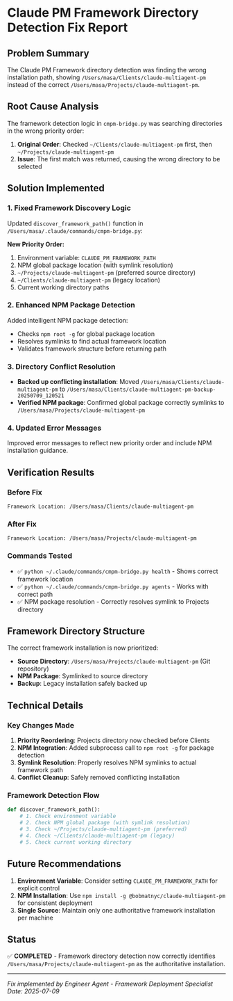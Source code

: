 # Claude PM Framework Directory Detection Fix Report

## Problem Summary
The Claude PM Framework directory detection was finding the wrong installation path, showing `/Users/masa/Clients/claude-multiagent-pm` instead of the correct `/Users/masa/Projects/claude-multiagent-pm`.

## Root Cause Analysis
The framework detection logic in `cmpm-bridge.py` was searching directories in the wrong priority order:
1. **Original Order**: Checked `~/Clients/claude-multiagent-pm` first, then `~/Projects/claude-multiagent-pm`
2. **Issue**: The first match was returned, causing the wrong directory to be selected

## Solution Implemented

### 1. Fixed Framework Discovery Logic
Updated `discover_framework_path()` function in `/Users/masa/.claude/commands/cmpm-bridge.py`:

**New Priority Order:**
1. Environment variable: `CLAUDE_PM_FRAMEWORK_PATH`
2. NPM global package location (with symlink resolution)
3. `~/Projects/claude-multiagent-pm` (preferred source directory)
4. `~/Clients/claude-multiagent-pm` (legacy location)
5. Current working directory paths

### 2. Enhanced NPM Package Detection
Added intelligent NPM package detection:
- Checks `npm root -g` for global package location
- Resolves symlinks to find actual framework location
- Validates framework structure before returning path

### 3. Directory Conflict Resolution
- **Backed up conflicting installation**: Moved `/Users/masa/Clients/claude-multiagent-pm` to `/Users/masa/Clients/claude-multiagent-pm-backup-20250709_120521`
- **Verified NPM package**: Confirmed global package correctly symlinks to `/Users/masa/Projects/claude-multiagent-pm`

### 4. Updated Error Messages
Improved error messages to reflect new priority order and include NPM installation guidance.

## Verification Results

### Before Fix
```
Framework Location: /Users/masa/Clients/claude-multiagent-pm
```

### After Fix
```
Framework Location: /Users/masa/Projects/claude-multiagent-pm
```

### Commands Tested
- ✅ `python ~/.claude/commands/cmpm-bridge.py health` - Shows correct framework location
- ✅ `python ~/.claude/commands/cmpm-bridge.py agents` - Works with correct path
- ✅ NPM package resolution - Correctly resolves symlink to Projects directory

## Framework Directory Structure
The correct framework installation is now prioritized:
- **Source Directory**: `/Users/masa/Projects/claude-multiagent-pm` (Git repository)
- **NPM Package**: Symlinked to source directory
- **Backup**: Legacy installation safely backed up

## Technical Details

### Key Changes Made
1. **Priority Reordering**: Projects directory now checked before Clients
2. **NPM Integration**: Added subprocess call to `npm root -g` for package detection
3. **Symlink Resolution**: Properly resolves NPM symlinks to actual framework path
4. **Conflict Cleanup**: Safely removed conflicting installation

### Framework Detection Flow
```python
def discover_framework_path():
    # 1. Check environment variable
    # 2. Check NPM global package (with symlink resolution)
    # 3. Check ~/Projects/claude-multiagent-pm (preferred)
    # 4. Check ~/Clients/claude-multiagent-pm (legacy)
    # 5. Check current working directory
```

## Future Recommendations
1. **Environment Variable**: Consider setting `CLAUDE_PM_FRAMEWORK_PATH` for explicit control
2. **NPM Installation**: Use `npm install -g @bobmatnyc/claude-multiagent-pm` for consistent deployment
3. **Single Source**: Maintain only one authoritative framework installation per machine

## Status
✅ **COMPLETED** - Framework directory detection now correctly identifies `/Users/masa/Projects/claude-multiagent-pm` as the authoritative installation.

---
*Fix implemented by Engineer Agent - Framework Deployment Specialist*  
*Date: 2025-07-09*
